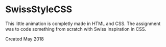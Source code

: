 # SwissStyleCSS

This little animation is completly made in HTML and CSS.
The assignment was to code something from scratch with Swiss Inspiration in CSS.

Created May 2018
